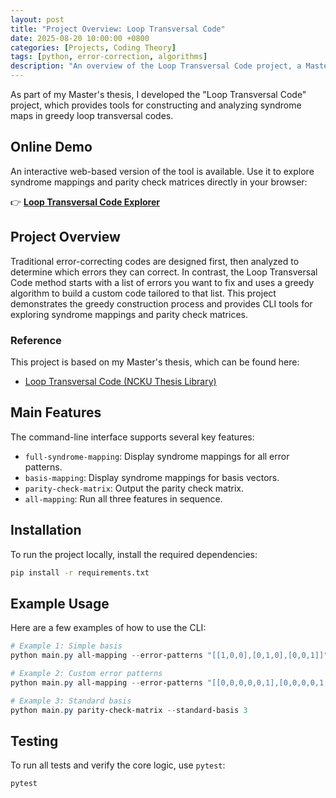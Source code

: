 ```yaml
---
layout: post
title: "Project Overview: Loop Transversal Code"
date: 2025-08-20 10:00:00 +0800
categories: [Projects, Coding Theory]
tags: [python, error-correction, algorithms]
description: "An overview of the Loop Transversal Code project, a Master's thesis project for constructing and analyzing syndrome maps in greedy loop transversal codes."
---
```

As part of my Master's thesis, I developed the "Loop Transversal Code" project, which provides tools for constructing and analyzing syndrome maps in greedy loop transversal codes.

## Online Demo

An interactive web-based version of the tool is available. Use it to explore syndrome mappings and parity check matrices directly in your browser:

👉 **[Loop Transversal Code Explorer](https://jcleealg.github.io/loop-transversal-code/)**

## Project Overview

Traditional error-correcting codes are designed first, then analyzed to determine which errors they can correct. In contrast, the Loop Transversal Code method starts with a list of errors you want to fix and uses a greedy algorithm to build a custom code tailored to that list. This project demonstrates the greedy construction process and provides CLI tools for exploring syndrome mappings and parity check matrices.

### Reference

This project is based on my Master's thesis, which can be found here:
- [Loop Transversal Code (NCKU Thesis Library)](https://thesis.lib.ncku.edu.tw/thesis/detail/4759066580a6172d56505500348dae66/)

## Main Features

The command-line interface supports several key features:
- `full-syndrome-mapping`: Display syndrome mappings for all error patterns.
- `basis-mapping`: Display syndrome mappings for basis vectors.
- `parity-check-matrix`: Output the parity check matrix.
- `all-mapping`: Run all three features in sequence.

## Installation

To run the project locally, install the required dependencies:
```bash
pip install -r requirements.txt
```

## Example Usage

Here are a few examples of how to use the CLI:

```powershell
# Example 1: Simple basis
python main.py all-mapping --error-patterns "[[1,0,0],[0,1,0],[0,0,1]]"

# Example 2: Custom error patterns
python main.py all-mapping --error-patterns "[[0,0,0,0,0,1],[0,0,0,0,1,0],[0,0,0,0,1,1],[0,0,0,1,0,0],[0,0,0,1,1,0],[0,0,1,0,0,0],[0,0,1,1,0,0],[0,1,0,0,0,0],[0,1,1,0,0,0],[1,0,0,0,0,0],[1,1,0,0,0,0]]"

# Example 3: Standard basis
python main.py parity-check-matrix --standard-basis 3
```

## Testing

To run all tests and verify the core logic, use `pytest`:
```bash
pytest
```
